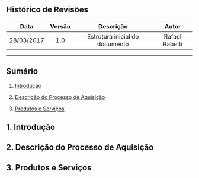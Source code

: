 ## Histórico de Revisões

| Data | Versão | Descrição | Autor |
|:----:|:------:|:---------:|:-----:|
|28/03/2017|1.0|Estrutura inicial do documento|Rafael Rabetti|

***

## Sumário

1. [Introdução](#1-introdução)

2. [Descrição do Processo de Aquisição](#2-descrição-do-processo-de-aquisição)

3. [Produtos e Serviços](#3-produtos-e-serviços)

## 1. Introdução


## 2. Descrição do Processo de Aquisição


## 3. Produtos e Serviços

